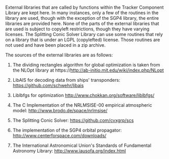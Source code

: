 External libraries that are called by functions within the Tracker
Component Library are kept here. In many instances, only a few of the
routines in the library are used, though with the exception of the SGP4
library, the entire libraries are provided here. None of the parts of the
external libraries that are used is subject to copyleft restrictions,
though they have varying licenses. The Splitting Conic Solver Library can
use some routines that rely on a library that is under an LGPL (copylefted)
license. Those routines are not used and have been placed in a zip archive.

The sources of the external libraries are as follows:

1) The dividing rectangles algorithm for global optimization is taken from
   the NLOpt library at
https://http://ab-initio.mit.edu/wiki/index.php/NLopt

2) LibAIS for decoding data from ships' transponders:
https://github.com/schwehr/libais

3) Liblbfgs for optimization
http://www.chokkan.org/software/liblbfgs/

4) The C Implementation of the NRLMSISE-00 empirical atmospheric model:
http://www.brodo.de/space/nrlmsise/

5) The Splitting Conic Solver:
https://github.com/cvxgrp/scs

6) The implementation of the SGP4 orbital propagator:
http://www.centerforspace.com/downloads/

7) The International Astronomical Union's Standards of Fundamental
   Astronomy Library:
http://www.iausofa.org/index.html




